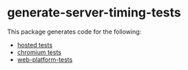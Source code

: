 # generate-server-timing-tests

This package generates code for the following:

* [hosted tests](http://server-timing.netlify.com/)
* [chromium tests](https://cs.chromium.org/chromium/src/third_party/WebKit/Source/platform/network/HTTPParsersTest.cpp?q=testservertiming&sq=package:chromium&l=510])
* [web-platform-tests](https://github.com/web-platform-tests/wpt/tree/master/server-timing)
